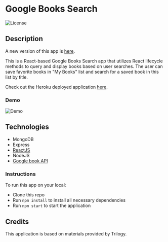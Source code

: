 # Google Books Search

![License](https://img.shields.io/github/license/uyennguyen30696/react-google-books?style=plastic)

## Description

A new version of this app is [here](https://github.com/uyennguyen30696/react_google_book_new).

This is a React-based Google Books Search app that utilizes React lifecycle methods to query and display books based on user searches. The user can save favorite books in "My Books" list and search for a saved book in this list by title.

Check out the Heroku deployed application [here](https://google-books-search-by-uyen.herokuapp.com/).

### Demo

![Demo](./gif/demo.gif)

## Technologies

* MongoDB
* Express
* [ReactJS](https://reactjs.org/)
* NodeJS
* [Google book API](https://developers.google.com/books/docs/v1/getting_started)

### Instructions

To run this app on your local:
* Clone this repo
* Run `npm install` to install all necessary dependencies
* Run `npm start` to start the application 

## Credits

This application is based on materials provided by Trilogy.

